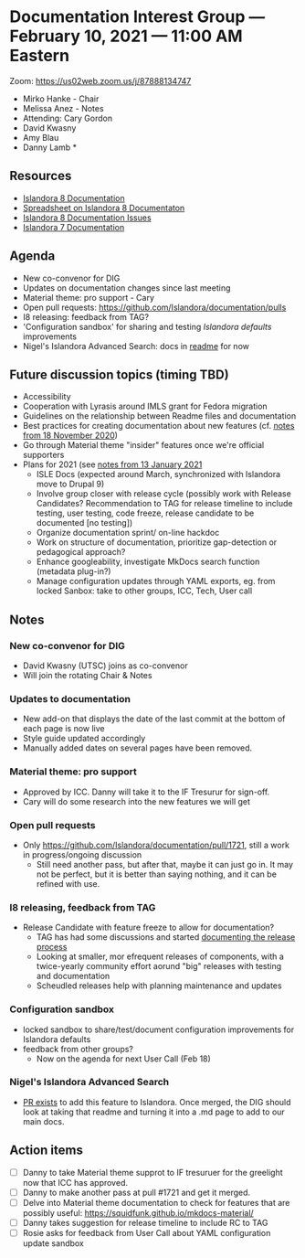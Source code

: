 # Documentation Interest Group — February 10, 2021 — 11:00 AM Eastern

Zoom:  https://us02web.zoom.us/j/87888134747

* Mirko Hanke -  Chair
* Melissa Anez - Notes
* Attending: Cary Gordon
* David Kwasny
* Amy Blau
* Danny Lamb
  * 
  
## Resources
* [Islandora 8 Documentation](https://islandora.github.io/documentation/)
* [Spreadsheet on Islandora 8 Documentaton](https://docs.google.com/spreadsheets/d/1E-kRw9xE60CKK0qL1-phzeVKjEZu3qBKZ9d3LH1hDEE/edit?usp=sharing)
* [Islandora 8 Documentation Issues](https://github.com/Islandora/documentation/labels/documentation)
* [Islandora 7 Documentation](https://wiki.lyrasis.org/display/ISLANDORA/Start)


## Agenda
* New co-convenor for DIG
* Updates on documentation changes since last meeting
* Material theme: pro support - Cary
* Open pull requests: https://github.com/Islandora/documentation/pulls
* I8 releasing: feedback from TAG?
* 'Configuration sandbox' for sharing and testing _Islandora defaults_ improvements 
* Nigel's Islandora Advanced Search: docs in [readme](https://github.com/nigelgbanks/islandora/tree/8.x-1.x-advanced-search/modules/islandora_advanced_search) for now


## Future discussion topics (timing TBD)
* Accessibility
* Cooperation with Lyrasis around IMLS grant for Fedora migration
* Guidelines on the relationship between Readme files and documentation
* Best practices for creating documentation about new features (cf. [notes from 18 November 2020](../2020/18-11-20.md))
* Go through Material theme "insider" features once we're official supporters
* Plans for 2021 (see [notes from 13 January 2021](https://github.com/islandora-interest-groups/Islandora-Documentation-Interest-Group/blob/main/meetings/2021/01-13-21.md)
  * ISLE Docs (expected around March, synchronized with Islandora move to Drupal 9)
  * Involve group closer with release cycle (possibly work with Release Candidates? Recommendation to TAG for release timeline to include testing, user testing, code freeze, release candidate to be documented [no testing])
  * Organize documentation sprint/ on-line hackdoc
  * Work on structure of documentation, prioritize gap-detection or pedagogical approach?
  * Enhance googleability, investigate MkDocs search function (metadata plug-in?)
  * Manage configuration updates through YAML exports, eg. from locked Sanbox: take to other groups, ICC, Tech, User call

## Notes
### New co-convenor for DIG

* David Kwasny (UTSC) joins as co-convenor
* Will join the rotating Chair & Notes

### Updates to documentation

* New add-on that displays the date of the last commit at the bottom of each page is now live
* Style guide updated accordingly
* Manually added dates on several pages have been removed.

### Material theme: pro support 
* Approved by ICC. Danny will take it to the IF Tresurur for sign-off.
* Cary will do some research into the new features we will get

### Open pull requests
* Only https://github.com/Islandora/documentation/pull/1721, still a work in progress/ongoing discussion
    * Still need another pass, but after that, maybe it can just go in. It may not be perfect, but it is better than saying nothing, and it can be refined with use.

### I8 releasing, feedback from TAG
* Release Candidate with feature freeze to allow for documentation?
    * TAG has had some discussions and started [documenting the release process](https://docs.google.com/document/d/1ueFohEjuXzpOvKW2u5WZnrZzGZtnHT_FKljZ1iUg3XQ/edit)
    * Looking at smaller, mor efrequent releases of components, with a twice-yearly community effort aorund "big" releases with testing and documentation
    * Scheudled releases help with planning maintenance and updates

### Configuration sandbox
* locked sandbox to share/test/document configuration improvements for Islandora defaults
* feedback from other groups?
   * Now on the agenda for next User Call (Feb 18)

### Nigel's Islandora Advanced Search

* [PR exists](https://github.com/Islandora/islandora/pull/824) to add this feature to Islandora. Once merged, the DIG should look at taking that readme and turning it into a .md  page to add to our main docs.

## Action items
* [ ] Danny to take Material theme supprot to IF tresuruer for the greelight now that ICC has approved.
* [ ] Danny to make another pass at pull #1721 and get it merged. 
* [ ] Delve into Material theme documentation to check for features that are possibly useful: https://squidfunk.github.io/mkdocs-material/ 
* [ ] Danny takes suggestion for release timeline to include RC to TAG
* [ ] Rosie asks for feedback from User Call about YAML configuration update sandbox
